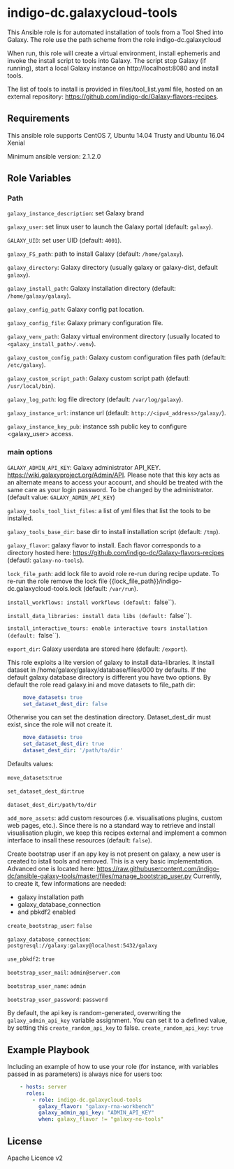indigo-dc.galaxycloud-tools
===========================

This Ansible role is for automated installation of tools from a Tool Shed into Galaxy. The role use the path scheme from the role indigo-dc.galaxycloud

When run, this role will create a virtual environment, install ephemeris and invoke the install script to tools into Galaxy. The script stop Galaxy (if running), start a local Galaxy instance on http://localhost:8080 and install tools.

The list of tools to install is provided in files/tool_list.yaml file, hosted on an external repository: https://github.com/indigo-dc/Galaxy-flavors-recipes.

Requirements
------------

This ansible role supports CentOS 7, Ubuntu 14.04 Trusty and Ubuntu 16.04 Xenial

Minimum ansible version: 2.1.2.0

Role Variables
--------------

### Path ###

``galaxy_instance_description``: set Galaxy brand

``galaxy_user``: set linux user to launch the Galaxy portal (default: ``galaxy``).

``GALAXY_UID``: set user UID (default: ``4001``).

``galaxy_FS_path``: path to install Galaxy (default: ``/home/galaxy``).

``galaxy_directory``: Galaxy directory (usually galaxy or galaxy-dist, default ``galaxy``).

``galaxy_install_path``: Galaxy installation directory (default: ``/home/galaxy/galaxy``).

``galaxy_config_path``: Galaxy config pat location.

``galaxy_config_file``: Galaxy primary configuration file.

``galaxy_venv_path``:  Galaxy virtual environment directory (usually located to ``<galaxy_install_path>/.venv``).

``galaxy_custom_config_path``: Galaxy custom configuration files path (default: ``/etc/galaxy``).

``galaxy_custom_script_path``: Galaxy custom script path (defautl: ``/usr/local/bin``).

``galaxy_log_path``: log file directory (default: ``/var/log/galaxy``).

``galaxy_instance_url``: instance url (default:  ``http://<ipv4_address>/galaxy/``).

``galaxy_instance_key_pub``: instance ssh public key to configure <galaxy_user> access.

### main options ###

``GALAXY_ADMIN_API_KEY``: Galaxy administrator API_KEY. https://wiki.galaxyproject.org/Admin/API. Please note that this key acts as an alternate means to access your account, and should be treated with the same care as your login password. To be changed by the administrator.(default value: ``GALAXY_ADMIN_API_KEY``)

``galaxy_tools_tool_list_files``: a list of yml files that list the tools to be installed.

``galaxy_tools_base_dir``: base dir to install installation script (default: ``/tmp``).

``galaxy_flavor``: galaxy flavor to install. Each flavor corresponds to a directory hosted here: https://github.com/indigo-dc/Galaxy-flavors-recipes (defautl: ``galaxy-no-tools``).

``lock_file_path``: add lock file to avoid role re-run during recipe update. To re-run the role remove the lock file {{lock_file_path}}/indigo-dc.galaxycloud-tools.lock (default: ``/var/run``).

``install_workflows: install workflows (default: ``false``).

``install_data_libraries: install data libs (default: ``false``).

``install_interactive_tours: enable interactive tours installation (default: ``false``).

``export_dir``: Galaxy userdata are stored here (default: ``/export``).

This role exploits a lite version of galaxy to install data-libraries. It install dataset in /home/galaxy/galaxy/database/files/000 by defaults. 
If the default galaxy database directory is different you have two options. By default the role read galaxy.ini and move datasets to file_path dir:
```yaml
     move_datasets: true
     set_dataset_dest_dir: false
```

Otherwise you can set the destination directory. Dataset_dest_dir must exist, since the role will not create it.
```yaml
     move_datasets: true
     set_dataset_dest_dir: true
     dataset_dest_dir: '/path/to/dir'
```
Defaults values:

``move_datasets``:``true``

``set_dataset_dest_dir``:``true``

``dataset_dest_dir``:``/path/to/dir``

``add_more_assets``: add custom resources (i.e. visualisations plugins, custom web pages, etc.). Since there is no a standard way to retrieve and install visualisation plugin, we keep this recipes external and implement a common interface to insall these resources (default: ``false``).

Create bootstrap user
if an apy key is not present on galaxy, a new user is created to istall tools and removed.
This is a very basic implementation. Advanced one is located here: https://raw.githubusercontent.com/indigo-dc/ansible-galaxy-tools/master/files/manage_bootstrap_user.py
Currently, to create it, few informations are needed:
- galaxy installation path
- galaxy_database_connection
- and pbkdf2 enabled

``create_bootstrap_user``: ``false``

``galaxy_database_connection``: ``postgresql://galaxy:galaxy@localhost:5432/galaxy``

``use_pbkdf2``: ``true``

``bootstrap_user_mail``: ``admin@server.com``

``bootstrap_user_name``: ``admin``

``bootstrap_user_password``: ``password``

By default, the api key is random-generated, overwriting the ``galaxy_admin_api_key`` variable assignment. You can set it to a defined value, by setting this ``create_random_api_key`` to false.
``create_random_api_key``: ``true``

Example Playbook
----------------

Including an example of how to use your role (for instance, with variables passed in as parameters) is always nice for users too:

```yaml
    - hosts: server
      roles:
        - role: indigo-dc.galaxycloud-tools
          galaxy_flavor: "galaxy-rna-workbench"
          galaxy_admin_api_key: "ADMIN_API_KEY"
          when: galaxy_flavor != "galaxy-no-tools"
```

License
-------

Apache Licence v2
